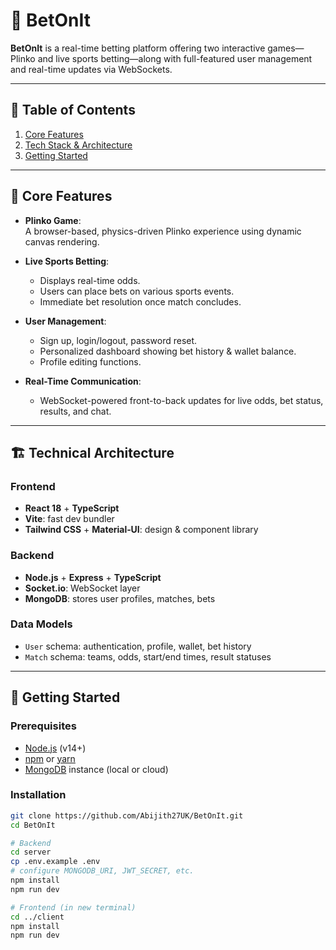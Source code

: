# 🎲 BetOnIt

**BetOnIt** is a real-time betting platform offering two interactive games—Plinko and live sports betting—along with full-featured user management and real-time updates via WebSockets.

---

## 🧭 Table of Contents

1. [Core Features](#core-features)  
2. [Tech Stack & Architecture](#technical-architecture)  
3. [Getting Started](#getting-started) 

---

## 🎯 Core Features

- **Plinko Game**:  
  A browser-based, physics-driven Plinko experience using dynamic canvas rendering.

- **Live Sports Betting**:  
  - Displays real-time odds.  
  - Users can place bets on various sports events.  
  - Immediate bet resolution once match concludes.

- **User Management**:  
  - Sign up, login/logout, password reset.  
  - Personalized dashboard showing bet history & wallet balance.  
  - Profile editing functions.

- **Real-Time Communication**:  
  - WebSocket-powered front-to-back updates for live odds, bet status, results, and chat.

---

## 🏗 Technical Architecture

### Frontend  
- **React 18** + **TypeScript**  
- **Vite**: fast dev bundler  
- **Tailwind CSS** + **Material‑UI**: design & component library

### Backend  
- **Node.js** + **Express** + **TypeScript**  
- **Socket.io**: WebSocket layer  
- **MongoDB**: stores user profiles, matches, bets

### Data Models  
- `User` schema: authentication, profile, wallet, bet history  
- `Match` schema: teams, odds, start/end times, result statuses

---

## 🚀 Getting Started

### Prerequisites  
- [Node.js](https://nodejs.org/) (v14+)  
- [npm](https://www.npmjs.com/) or [yarn](https://yarnpkg.com/)  
- [MongoDB](https://www.mongodb.com/) instance (local or cloud)

### Installation

```bash
git clone https://github.com/Abijith27UK/BetOnIt.git
cd BetOnIt

# Backend
cd server
cp .env.example .env
# configure MONGODB_URI, JWT_SECRET, etc.
npm install
npm run dev

# Frontend (in new terminal)
cd ../client
npm install
npm run dev
